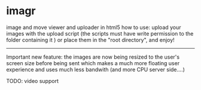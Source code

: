 imagr
=====

image and move viewer and uploader in html5
how to use: upload your images with the upload script  (the scripts must have write permission to the folder containing it ) or place them in the "root directory", and enjoy! 

----------
Important new feature: the images are now being resized to the user's screen size before being sent which makes a much more floating user experience and uses much less bandwith (and more CPU server side....)

TODO: video support
